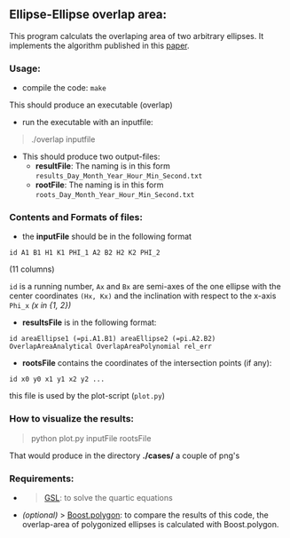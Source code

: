## Ellipse-Ellipse overlap area:
This program calculats the overlaping area of two arbitrary ellipses. It implements
the algorithm published in this [paper](http://arxiv.org/abs/1106.3787).



### Usage: 
- compile the code:
`make`

This should produce an executable (overlap)
- run the executable with an inputfile:
> ./overlap inputfile

- This should produce two output-files:
	- **resultFile**: The naming is in this form `results_Day_Month_Year_Hour_Min_Second.txt`
	- **rootFile**: The naming is in this form `roots_Day_Month_Year_Hour_Min_Second.txt`

### Contents and Formats of files: 
- the **inputFile** should be in the following format

`id A1 B1 H1 K1 PHI_1 A2 B2 H2 K2 PHI_2`

(11 columns)

`id` is a running number, `Ax`  and `Bx` are semi-axes of the one ellipse with the center coordinates `(Hx, Kx)` and the inclination with respect to the x-axis `Phi_x` _(x in {1, 2})_

- **resultsFile** is in the following format: 

`id areaEllipse1 (=pi.A1.B1) areaEllipse2 (=pi.A2.B2) OverlapAreaAnalytical OverlapAreaPolynomial rel_err`

- **rootsFile** contains the coordinates of the intersection points (if any):

`id x0 y0 x1 y1 x2 y2 ...`

this file is used by the plot-script (`plot.py`)

### How to visualize the results: 
> python plot.py inputFile rootsFile

That would produce in the directory **./cases/** a couple of  png's

### Requirements:
- > [GSL](http://www.gnu.org/software/gsl/): to solve the quartic equations 
- _(optional)_ > [Boost.polygon](http://www.boost.org/doc/libs/1_54_0/libs/polygon/doc/index.htm): to compare the results of this code, 
the overlap-area of polygonized ellipses is calculated with Boost.polygon.


